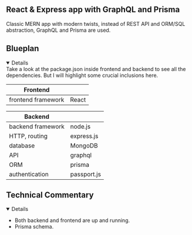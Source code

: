 ## React & Express app with GraphQL and Prisma

Classic MERN app with modern twists, instead of REST API and ORM/SQL abstraction, GraphQL and Prisma are used.

## Blueplan
<details open>
Take a look at the package.json inside frontend and backend to see all the dependencies.
But I will highlight some crucial inclusions here.

| Frontend         |            |
|------------------|------------|
| frontend framework | React |


| Backend          |            |
|------------------|------------|
| backend framework| node.js    |
| HTTP, routing    | express.js |
| database         | MongoDB    |
| API              | graphql    |
| ORM              | prisma     |
| authentication   | passport.js|

</open>


## Technical Commentary
<details open>

<ul>
    <li>
        Both backend and frontend are up and running.
    </li>
    <li>
        Prisma schema.
    </li>
</ul>

</details>
